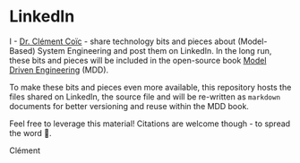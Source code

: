 # LinkedIn

I - [Dr. Clément Coïc](https://www.linkedin.com/in/clementcoic/) - share technology bits and pieces about (Model-Based) System Engineering and post them on LinkedIn.
In the long run, these bits and pieces will be included in the open-source book [Model Driven Engineering](https://github.com/Dr-ClementCoic/model-driven-engineering) (MDD).

To make these bits and pieces even more available, this repository hosts the files shared on LinkedIn, the source file and will be re-written as `markdown` documents for better versioning and reuse within the MDD book.

Feel free to leverage this material! Citations are welcome though - to spread the word 🙂.

Clément
